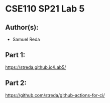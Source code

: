 # CSE110 SP21 Lab 5

## Author(s):
- Samuel Reda

## Part 1:

https://streda.github.io/Lab5/

## Part 2:

https://github.com/streda/github-actions-for-ci/
